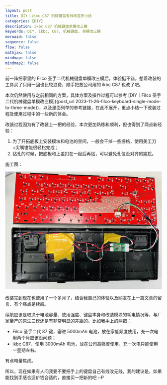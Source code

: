 ```yaml
---
layout: post
title: DIY｜ikbc C87 机械键盘有线改蓝牙小结
categories: [DIY]
description: ikbc C87 机械键盘单模改三模
keywords: DIY, ikbc, C87, 机械键盘, 单模改三模
mermaid: false
sequence: false
flow: false
mathjax: false
mindmap: false
mindmap2: false
---
```


前一阵把家里的 Filco 圣手二代机械键盘单模改三模后，体验挺不错，想着改装的工具买了只用一回也比较浪费，顺手把放公司用的 ikbc C87 也改了吧。

本次仍然使用与之前相同的方案，具体方案及操作过程可以参考 [DIY｜Filco 圣手二代机械键盘单模改三模]({post_url 2023-11-26-filco-keyboard-single-mode-to-three-mode})，以及里面列举的参考链接，在此不展开，重点小结一下改装过程及使用过程中的一些新的体会。

改装过程因为有了改装上一把的经验，本次更加熟练和顺利，但也得到了两点新经验：

1. 为了开拓底板上安装模块和电池的空间，一般会干掉一些栅格，使用美工刀+尖嘴钳能很轻松完成；
2. 钻孔的时候，把底板和上盖扣在一起后再钻，可以避免孔位没对齐的尴尬。

施工图：

![ikbc C87 内部](/images/posts/diy/ikbc-c87-inner.jpg)

改装完到现在也使用了一个多月了，结合我自己的体验以及网友在上一篇文章的留言，有个痛点是续航。

续航应该是取决于电池容量、使用强度、键盘本身和改装模块的耗电情况等，与厂家量产的原生三模还是有非常明显的差距的。比如我手上的两把：

- Filco 圣手二代 87 键，塞进 5000mAh 电池，放在家低频度使用，充一次电用两个月应该没问题；
- ikbc C87，使用 3000mAh 电池，放在公司高强度使用，充一次电只能使用一星期左右。

有点电量焦虑。

所以，现在如果有人问我要不要把手上的键盘自己有线改无线，我的建议是，如果能找到手感合适价钱合适的，直接买一把新的吧 :-P